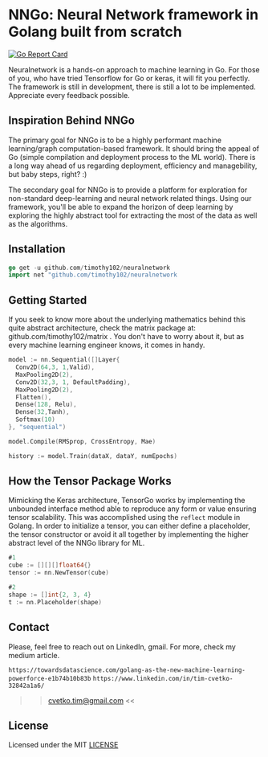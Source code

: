 # NNGo: Neural Network framework in Golang built from scratch

[![Go Report Card](https://goreportcard.com/badge/github.com/timothy102/neuralnetwork)](https://goreportcard.com/report/github.com/timothy102/neuralnetwork)

Neuralnetwork is a hands-on approach to machine learning in Go. For those of you, who have tried Tensorflow for Go or keras, it will fit you perfectly. The framework is still in development, there is still a lot to be implemented. Appreciate every feedback possible. 

## Inspiration Behind NNGo

The primary goal for NNGo is to be a highly performant machine learning/graph computation-based framework. It should bring the appeal of Go (simple compilation and deployment process to the ML world). There is a long way ahead of us regarding deployment, efficiency and managebility, but baby steps, right? :)

The secondary goal for NNGo is to provide a platform for exploration for non-standard deep-learning and neural network related things. Using our framework, you'll be able to expand the horizon of deep learning by exploring the highly abstract tool for extracting the most of the data as well as the algorithms. 

## Installation
```go
go get -u github.com/timothy102/neuralnetwork
import net "github.com/timothy102/neuralnetwork 

```
## Getting Started

If you seek to know more about the underlying mathematics behind this quite abstract architecture, check the matrix package at: github.com/timothy102/matrix . 
You don't have to worry about it, but as every machine learning engineer knows, it comes in handy. 

```go
model := nn.Sequential([]Layer{
  Conv2D(64,3, 1,Valid),
  MaxPooling2D(2),
  Conv2D(32,3, 1, DefaultPadding),
  MaxPooling2D(2),
  Flatten(),
  Dense(128, Relu),
  Dense(32,Tanh),
  Softmax(10)
}, "sequential")

model.Compile(RMSprop, CrossEntropy, Mae)

history := model.Train(dataX, dataY, numEpochs)
```


## How the Tensor Package Works

Mimicking the Keras architecture, TensorGo works by implementing the unbounded interface method able to reproduce any form or value ensuring tensor scalability. This was accomplished using the `reflect` module in Golang. In order to initialize a tensor, you can either define a placeholder, the tensor constructor or avoid it all together by implementing the higher abstract level of the NNGo library for ML. 

```go
#1
cube := [][][]float64{}
tensor := nn.NewTensor(cube)

#2
shape := []int{2, 3, 4}
t := nn.Placeholder(shape)
```

## Contact
Please, feel free to reach out on LinkedIn, gmail.
For more, check my medium article. 

`https://towardsdatascience.com/golang-as-the-new-machine-learning-powerforce-e1b74b10b83b`
`https://www.linkedin.com/in/tim-cvetko-32842a1a6/ `

>> cvetko.tim@gmail.com <<

## License

Licensed under the MIT [LICENSE](LICENSE)
